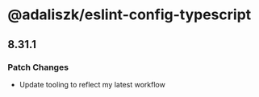 # @adaliszk/eslint-config-typescript

## 8.31.1

### Patch Changes

- Update tooling to reflect my latest workflow

